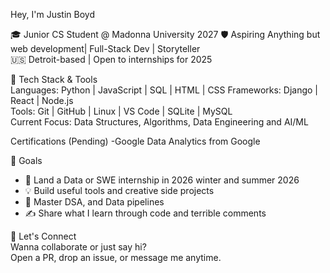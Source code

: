 Hey, I'm Justin Boyd

🎓 Junior CS Student @ Madonna University 2027
🛡️ Aspiring Anything but web development| Full-Stack Dev | Storyteller  
🇺🇸 Detroit-based | Open to internships for 2025


 🔧 Tech Stack & Tools  
Languages: Python | JavaScript | SQL | HTML | CSS
Frameworks: Django  | React | Node.js  
Tools: Git | GitHub | Linux | VS Code | SQLite | MySQL  
Current Focus: Data Structures, Algorithms, Data Engineering and AI/ML

Certifications (Pending)
-Google Data Analytics from Google


 📌 Goals  
- 🎯 Land a Data or SWE internship in 2026 winter and summer 2026  
- 💡 Build useful tools and creative side projects  
- 🧠 Master DSA, and Data pipelines 
- ✍️ Share what I learn through code and terrible comments 



 💬 Let's Connect  
Wanna collaborate or just say hi?  
Open a PR, drop an issue, or message me anytime.
